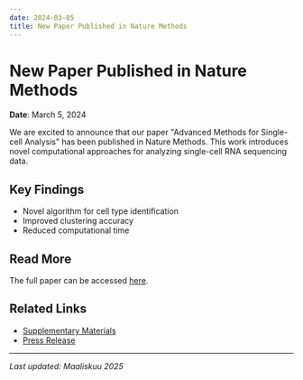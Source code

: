 ```yaml
---
date: 2024-03-05
title: New Paper Published in Nature Methods
---
```


# New Paper Published in Nature Methods

**Date**: March 5, 2024

We are excited to announce that our paper "Advanced Methods for Single-cell Analysis" has been published in Nature Methods. This work introduces novel computational approaches for analyzing single-cell RNA sequencing data.

## Key Findings

- Novel algorithm for cell type identification
- Improved clustering accuracy
- Reduced computational time

## Read More

The full paper can be accessed [here](https://doi.org/...).

## Related Links

- [Supplementary Materials](/news/paper-supplementary-2024)
- [Press Release](/news/paper-press-release-2024) 
---
*Last updated: Maaliskuu 2025*
